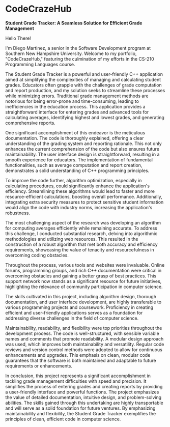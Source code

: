 # CodeCrazeHub
**Student Grade Tracker: A Seamless Solution for Efficient Grade Management**

Hello There! 

I'm Diego Martinez, a senior in the Software Development program at Southern New Hampshire University. Welcome to my portfolio, "CodeCrazeHub," featuring the culmination of my efforts in the CS-210 Programming Languages course.

The Student Grade Tracker is a powerful and user-friendly C++ application aimed at simplifying the complexities of managing and calculating student grades. Educators often grapple with the challenges of grade computation and report production, and my solution seeks to streamline these processes while minimizing errors. Traditional grade management methods are notorious for being error-prone and time-consuming, leading to inefficiencies in the education process. This application provides a straightforward interface for entering grades and advanced tools for calculating averages, identifying highest and lowest grades, and generating comprehensive reports.

One significant accomplishment of this endeavor is the meticulous documentation. The code is thoroughly explained, offering a clear understanding of the grading system and reporting rationale. This not only enhances the current comprehension of the code but also ensures future maintainability. The user interface design is straightforward, resulting in a smooth experience for educators. The implementation of fundamental functionalities, such as average computation and report creation, demonstrates a solid understanding of C++ programming principles.

To improve the code further, algorithm optimization, especially in calculating procedures, could significantly enhance the application's efficiency. Streamlining these algorithms would lead to faster and more resource-efficient calculations, boosting overall performance. Additionally, integrating extra security measures to protect sensitive student information would align the code with industry norms, increasing the application's robustness.

The most challenging aspect of the research was developing an algorithm for computing averages efficiently while remaining accurate. To address this challenge, I conducted substantial research, delving into algorithmic methodologies and utilizing web resources. This resulted in the construction of a robust algorithm that met both accuracy and efficiency requirements, showcasing the value of tenacity and resourcefulness in overcoming coding obstacles.

Throughout the process, various tools and websites were invaluable. Online forums, programming groups, and rich C++ documentation were critical in overcoming obstacles and gaining a better grasp of best practices. This support network now stands as a significant resource for future initiatives, highlighting the relevance of community participation in computer science.

The skills cultivated in this project, including algorithm design, thorough documentation, and user interface development, are highly transferable to various programming projects and coursework. Proficiency in creating efficient and user-friendly applications serves as a foundation for addressing diverse challenges in the field of computer science.

Maintainability, readability, and flexibility were top priorities throughout the development process. The code is well-structured, with sensible variable names and comments that promote readability. A modular design approach was used, which improves both maintainability and versatility. Regular code reviews and version control methods were adopted to allow for continuous enhancements and upgrades. This emphasis on clean, modular code guarantees that the software is both maintained and adaptable to future requirements or enhancements.

In conclusion, this project represents a significant accomplishment in tackling grade management difficulties with speed and precision. It simplifies the process of entering grades and creating reports by providing a user-friendly interface and powerful functions. The project emphasizes the value of detailed documentation, intuitive design, and problem-solving abilities. The skills gained through this undertaking are highly transportable and will serve as a solid foundation for future ventures. By emphasizing maintainability and flexibility, the Student Grade Tracker exemplifies the principles of clean, efficient code in computer science.
